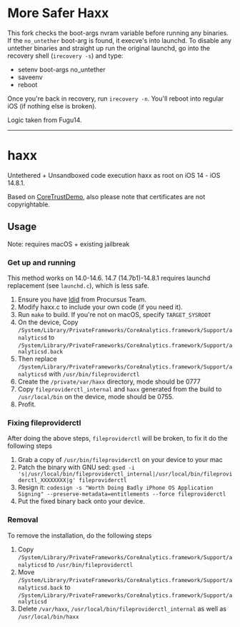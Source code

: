 # More Safer Haxx

This fork checks the boot-args nvram variable before running any binaries. If the `no_untether` boot-arg is found, it execve's into launchd.
To disable any untether binaries and straight up run the original launchd, go into the recovery shell (`irecovery -s`) and type:

- setenv boot-args no_untether
- saveenv
- reboot 

Once you're back in recovery, run `irecovery -n`. You'll reboot into regular iOS (if nothing else is broken).

Logic taken from Fugu14.

----

# haxx

Untethered + Unsandboxed code execution haxx as root on iOS 14 - iOS 14.8.1.

Based on [CoreTrustDemo](https://github.com/zhuowei/CoreTrustDemo), also please note that certificates are not copyrightable.

## Usage

Note: requires macOS + existing jailbreak

### Get up and running
This method works on 14.0-14.6. 14.7 (14.7b1)-14.8.1 requires launchd replacement (see `launchd.c`), which is less safe.

1. Ensure you have [ldid](https://github.com/ProcursusTeam/ldid) from Procursus Team.
2. Modify haxx.c to include your own code (if you need it).
3. Run `make` to build. If you're not on macOS, specify `TARGET_SYSROOT`
4. On the device, Copy `/System/Library/PrivateFrameworks/CoreAnalytics.framework/Support/analyticsd` to `/System/Library/PrivateFrameworks/CoreAnalytics.framework/Support/analyticsd.back`
5. Then replace `/System/Library/PrivateFrameworks/CoreAnalytics.framework/Support/analyticsd` with `/usr/bin/fileproviderctl`
6. Create the `/private/var/haxx` directory, mode should be 0777
7. Copy `fileproviderctl_internal` and `haxx` generated from the build to `/usr/local/bin` on the device, mode should be 0755.
8. Profit.

### Fixing fileproviderctl

After doing the above steps, `fileproviderctl` will be broken, to fix it do the following steps
1. Grab a copy of `/usr/bin/fileproviderctl` on your device to your mac
2. Patch the binary with GNU sed: `gsed -i 's|/usr/local/bin/fileproviderctl_internal|/usr/local/bin/fileproviderctl_XXXXXXXX|g' fileproviderctl`
3. Resign it: `codesign -s "Worth Doing Badly iPhone OS Application Signing" --preserve-metadata=entitlements --force fileproviderctl`
4. Put the fixed binary back onto your device.

### Removal

To remove the installation, do the following steps
1. Copy `/System/Library/PrivateFrameworks/CoreAnalytics.framework/Support/analyticsd` to `/usr/bin/fileproviderctl`
2. Move `/System/Library/PrivateFrameworks/CoreAnalytics.framework/Support/analyticsd.back` to `/System/Library/PrivateFrameworks/CoreAnalytics.framework/Support/analyticsd`
3. Delete `/var/haxx`, `/usr/local/bin/fileproviderctl_internal` as well as `/usr/local/bin/haxx`
